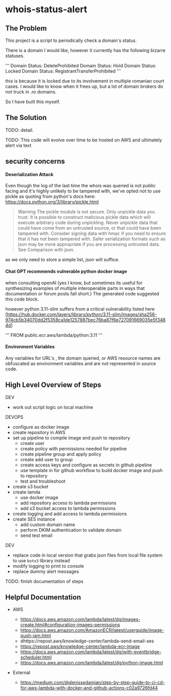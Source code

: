 # whois-status-alert

## The Problem

This project is a script to periodically check a domain's status. 

There is a domain I would like, however it currently has the following bizarre statuses. 

'''
  Domain Status: DeleteProhibited
  Domain Status: Hold
  Domain Status: Locked
  Domain Status: RegistrantTransferProhibited
'''

this is because it is locked due to its involvement in multiple romanian court cases. 
I would like to know when it frees up, but a lot of domain brokers do not truck in .ro domains.

So I have built this myself.

## The Solution

TODO: detail. 

TODO: This code will evolve over time to be hosted on AWS and ultimately alert via text

## security concerns

#### Deserialization Attack
Even though the log of the last time the whois was queried is not public facing and it's highly unlikely to be tampered with, we've opted not to use pickle as quoting from python's docs here: https://docs.python.org/3/library/pickle.html

> Warning
> The pickle module is not secure. Only unpickle data you trust.
> It is possible to construct malicious pickle data which will execute arbitrary code during unpickling. Never unpickle data that could have come from an untrusted  source, or that could have been tampered with.
> Consider signing data with hmac if you need to ensure that it has not been tampered with.
> Safer serialization formats such as json may be more appropriate if you are processing untrusted data. See Comparison with json.

as we only need to store a simple list, json will suffice. 

#### Chat GPT recommends vulnerable python docker image 

when consulting openAI (yes I know, but sometimes its useful for synthesizing examples of multiple interoperable parts in ways that documentation or forum posts fall short.) The generated code suggested this code block. 

however python 3.11-slim suffers from a critical vulnerability listed here [https://hub.docker.com/layers/library/python/3.11-slim/images/sha256-974cb5b34070dd2f5358ca1de1257887bec76ba87f6e727091669035e5f3484d]

'''
FROM public.ecr.aws/lambda/python:3.11
'''

#### Environment Variables
Any variables for URL's , the domain queried, or AWS resource names are obfuscated as environment variables and are not represented in source code. 

## High Level Overview of Steps

DEV
- work out script logic on local machine

DEVOPS
- configure as docker image
- create repository in AWS 
- set up pipeline to compile image and push to repository
  - create user 
  - create policy with permissions needed for pipeline
  - create pipeline group and apply policy
  - create add user to group
  - create access keys and configure as secrets in github pipeline 
  - use template in for github workflow to build docker image and push to repository 
  - test and troubleshoot
- create s3 bucket
- create lamda 
  - use docker image
  - add repository access to lambda permissions
  - add s3 bucket access to lambda permissions
- create logging and add access to lambda permissions
- create SES instance 
  - add custom domain name 
  - perform DKIM authentication to validate domain
  - send test email

DEV
- replace code in local version that grabs json files from local file system to use `boto3` library instead 
- modify logging to print to console
- replace dummy alert messages

TODO: finish documentation of steps

## Helpful Documentation 

- AWS
  - https://docs.aws.amazon.com/lambda/latest/dg/images-create.html#configuration-images-permissions
  - https://docs.aws.amazon.com/AmazonECR/latest/userguide/image-push-iam.html
  - dhttps://repost.aws/knowledge-center/lambda-send-email-ses
  - https://repost.aws/knowledge-center/lambda-ecr-image
  - https://docs.aws.amazon.com/lambda/latest/dg/with-eventbridge-scheduler.html 
  - https://docs.aws.amazon.com/lambda/latest/dg/python-image.html

- External
  - https://medium.com/@denissedamian/step-by-step-guide-to-ci-cd-for-aws-lambda-with-docker-and-github-actions-c02a9726fd44